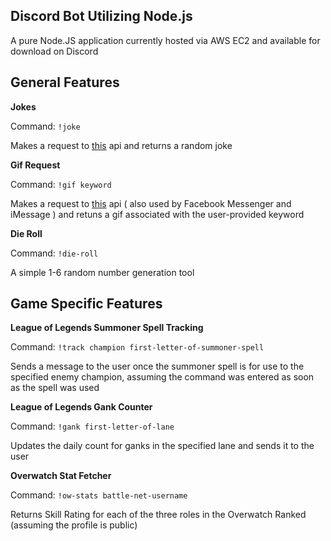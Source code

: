## Discord Bot Utilizing Node.js ##

A pure Node.JS application currently hosted via AWS EC2 and available for download on Discord 


## General Features ##


**Jokes** 

Command: ```!joke```

Makes a request to [this](https://icanhazdadjoke.com/api) api and returns a random joke


**Gif Request**

Command: ```!gif keyword```

Makes a request to [this](https://developers.giphy.com/) api ( also used by Facebook Messenger and iMessage ) and retuns a gif associated with the user-provided keyword


**Die Roll**

Command: ```!die-roll```

A simple 1-6 random number generation tool


## Game Specific Features ##


**League of Legends Summoner Spell Tracking**

Command: ```!track champion first-letter-of-summoner-spell```

Sends a message to the user once the summoner spell is for use to the specified enemy champion, assuming the command was entered as soon as the spell was used


**League of Legends Gank Counter**

Command: ```!gank first-letter-of-lane```

Updates the daily count for ganks in the specified lane and sends it to the user


**Overwatch Stat Fetcher**

Command: ```!ow-stats battle-net-username```

Returns Skill Rating for each of the three roles in the Overwatch Ranked (assuming the profile is public)
